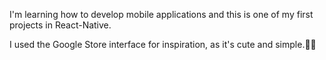 I'm learning how to develop mobile applications and this is one of my first projects in React-Native.

I used the Google Store interface for inspiration, as it's cute and simple.👌🏽
